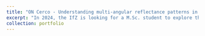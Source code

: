 ```yaml
---
title: "ON Cerco - Understanding multi-angular reflectance patterns in a <em>Cercospora beticola</em> trial."
excerpt: "In 2024, the IfZ is looking for a M.Sc. student to explore the diurnal variability of leaf angle in a cercospora/sugar beet variety trial. The goal is to understand the dynamics of angular leaf movement throughout multiple days and link this to weather parameters. Different sugar beet cultivars, inoculated with *Cercospora beticola* and healthy plants will be assessed. Eventually, the results will be used to link them to aerial reflectance data and evaluate to what extent diurnal variability in LAD in affecting spectral signals."
collection: portfolio
---
```

